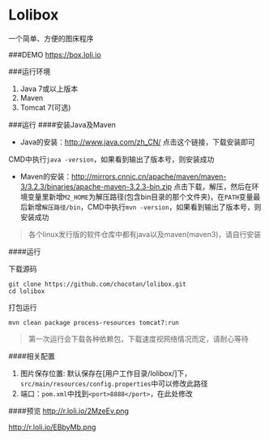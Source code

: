Lolibox
=======

一个简单、方便的图床程序

###DEMO
https://box.loli.io

###运行环境
1. Java 7或以上版本
2. Maven
3. Tomcat 7(可选)

###运行
####安装Java及Maven

* Java的安装：http://www.java.com/zh_CN/ 点击这个链接，下载安装即可

CMD中执行`java -version`，如果看到输出了版本号，则安装成功
* Maven的安装：http://mirrors.cnnic.cn/apache/maven/maven-3/3.2.3/binaries/apache-maven-3.2.3-bin.zip 点击下载，解压，然后在环境变量里新增`M2_HOME`为解压路径(包含bin目录的那个文件夹)，在`PATH`变量最后新增`解压路径/bin`，CMD中执行`mvn -version`，如果看到输出了版本号，则安装成功

> 各个linux发行版的软件仓库中都有java以及maven(maven3)，请自行安装

####运行

下载源码
```
git clone https://github.com/chocotan/lolibox.git
cd lolibox
```
打包运行
```
mvn clean package process-resources tomcat7:run
```
> 第一次运行会下载各种依赖包，下载速度视网络情况而定，请耐心等待

####相关配置
1. 图片保存位置: 默认保存在[用户工作目录/lolibox/]下，`src/main/resources/config.properties`中可以修改此路径
2. 端口：`pom.xml`中找到`<port>8888</port>`，在此处修改

####预览
http://r.loli.io/2MzeEv.png

http://r.loli.io/EBbyMb.png
